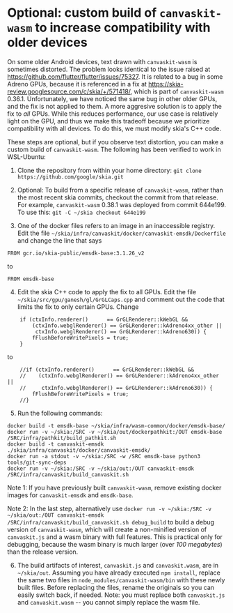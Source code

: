 # Optional: custom build of `canvaskit-wasm` to increase compatibility with older devices

On some older Android devices, text drawn with `canvaskit-wasm` is sometimes distorted. The problem looks identical to the issue raised at https://github.com/flutter/flutter/issues/75327. It is related to a bug in some Adreno GPUs, because it is referenced in a fix at https://skia-review.googlesource.com/c/skia/+/571418/, which is part of `canvaskit-wasm` 0.36.1. Unfortunately, we have noticed the same bug in other older GPUs, and the fix is not applied to them. A more aggresive solution is to apply the fix to _all_ GPUs. While this reduces performance, our use case is relatively light on the GPU, and thus we make this tradeoff because we prioritize compatibility with all devices. To do this, we must modify skia's C++ code.

These steps are optional, but if you observe text distortion, you can make a custom build of `canvaskit-wasm`. The following has been verified to work in WSL-Ubuntu:

1. Clone the repository from within your home directory: `git clone https://github.com/google/skia.git`

2. Optional: To build from a specific release of `canvaskit-wasm`, rather than the most recent skia commits, checkout the commit from that release. For example, `canvaskit-wasm` 0.38.1 was deployed from commit 644e199. To use this: `git -C ~/skia checkout 644e199`

3. One of the docker files refers to an image in an inaccessible registry. Edit the file `~/skia/infra/canvaskit/docker/canvaskit-emsdk/Dockerfile` and change the line that says

```
FROM gcr.io/skia-public/emsdk-base:3.1.26_v2
```

to

```
FROM emsdk-base
```

4. Edit the skia C++ code to apply the fix to all GPUs. Edit the file `~/skia/src/gpu/ganesh/gl/GrGLCaps.cpp` and comment out the code that limits the fix to only certain GPUs. Change

```
    if (ctxInfo.renderer()      == GrGLRenderer::kWebGL &&
        (ctxInfo.webglRenderer() == GrGLRenderer::kAdreno4xx_other ||
         ctxInfo.webglRenderer() == GrGLRenderer::kAdreno630)) {
        fFlushBeforeWritePixels = true;
    }
```

to

```
    //if (ctxInfo.renderer()      == GrGLRenderer::kWebGL &&
    //    (ctxInfo.webglRenderer() == GrGLRenderer::kAdreno4xx_other ||
    //     ctxInfo.webglRenderer() == GrGLRenderer::kAdreno630)) {
        fFlushBeforeWritePixels = true;
    //}
```

5. Run the following commands:

```
docker build -t emsdk-base ~/skia/infra/wasm-common/docker/emsdk-base/
docker run -v ~/skia:/SRC -v ~/skia/out/dockerpathkit:/OUT emsdk-base /SRC/infra/pathkit/build_pathkit.sh
docker build -t canvaskit-emsdk ./skia/infra/canvaskit/docker/canvaskit-emsdk/
docker run -a stdout -v ~/skia:/SRC -w /SRC emsdk-base python3 tools/git-sync-deps
docker run -v ~/skia:/SRC -v ~/skia/out:/OUT canvaskit-emsdk /SRC/infra/canvaskit/build_canvaskit.sh
```

Note 1: If you have previously built `canvaskit-wasm`, remove existing docker images for `canvaskit-emsdk` and `emsdk-base`.

Note 2: In the last step, alternatively use `docker run -v ~/skia:/SRC -v ~/skia/out:/OUT canvaskit-emsdk /SRC/infra/canvaskit/build_canvaskit.sh debug_build` to build a debug version of `canvaskit-wasm`, which will create a non-minified version of `canvaskit.js` and a wasm binary with full features. This is practical only for debugging, because the wasm binary is much larger (over _100 megabytes_) than the release version.

6. The build artifacts of interest, `canvaskit.js` and `canvaskit.wasm`, are in `~/skia/out`. Assuming you have already executed `npm install`, replace the same two files in `node_modules/canvaskit-wasm/bin` with these newly built files. Before replacing the files, rename the originals so you can easily switch back, if needed. Note: you must replace both `canvaskit.js` and `canvaskit.wasm` -- you cannot simply replace the wasm file.
